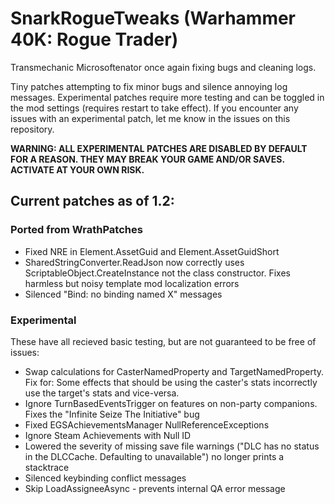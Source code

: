 # SnarkRogueTweaks (Warhammer 40K: Rogue Trader)

Transmechanic Microsoftenator once again fixing bugs and cleaning logs.

Tiny patches attempting to fix minor bugs and silence annoying log messages.
Experimental patches require more testing and can be toggled in the mod settings (requires restart to take effect).
If you encounter any issues with an experimental patch, let me know in the issues on this repository.

**WARNING: ALL EXPERIMENTAL PATCHES ARE DISABLED BY DEFAULT FOR A REASON. THEY MAY BREAK YOUR GAME AND/OR SAVES. ACTIVATE AT YOUR OWN RISK.**

## Current patches as of 1.2:

### Ported from WrathPatches

- Fixed NRE in Element.AssetGuid and Element.AssetGuidShort
- SharedStringConverter.ReadJson now correctly uses ScriptableObject.CreateInstance not the class constructor. Fixes harmless but noisy template mod localization errors
- Silenced "Bind: no binding named X" messages

### Experimental

These have all recieved basic testing, but are not guaranteed to be free of issues:

- Swap calculations for CasterNamedProperty and TargetNamedProperty. Fix for: Some effects that should be using the caster's stats incorrectly use the target's stats and vice-versa.
- Ignore TurnBasedEventsTrigger on features on non-party companions. Fixes the "Infinite Seize The Initiative" bug
- Fixed EGSAchievementsManager NullReferenceExceptions
- Ignore Steam Achievements with Null ID
- Lowered the severity of missing save file warnings ("DLC has no status in the DLCCache. Defaulting to unavailable") no longer prints a stacktrace
- Silenced keybinding conflict messages
- Skip LoadAssigneeAsync - prevents internal QA error message
